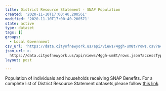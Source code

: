 ```yaml
---
title: District Resource Statement - SNAP Population
created: '2020-11-10T17:00:40.200561'
modified: '2020-11-10T17:00:40.200571'
state: active
type: dataset
tags: []
groups:
  - Local Government
csv_url: 'https://data.cityofnewyork.us/api/views/4ggh-um8t/rows.csv?accessType=DOWNLOAD'
json_url: >-
  https://data.cityofnewyork.us/api/views/4ggh-um8t/rows.json?accessType=DOWNLOAD
layout: post

---
```

Population of individuals and households receiving SNAP Benefits. For a complete list of District Resource Statement datasets,please follow <a href="https://data.cityofnewyork.us/browse?q=District%20Resource%20Statement&sortBy=relevance">this link</a>.
